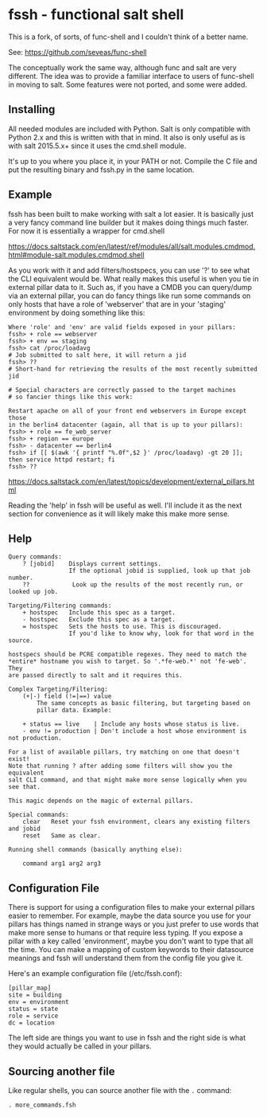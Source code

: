 fssh - functional salt shell
====================

This is a fork, of sorts, of func-shell and I couldn't think of a better name.

See: https://github.com/seveas/func-shell

The conceptually work the same way, although func and salt are very different.
The idea was to provide a familiar interface to users of func-shell in moving
to salt. Some features were not ported, and some were added.

Installing
----------
All needed modules are included with Python. Salt is only compatible
with Python 2.x and this is written with that in mind. It also is only
useful as is with salt 2015.5.x+ since it uses the cmd.shell module.

It's up to you where you place it, in your PATH or not. Compile the C
file and put the resulting binary and fssh.py in the same location.

Example
-------
fssh has been built to make working with salt a lot easier. It is basically
just a very fancy command line builder but it makes doing things much faster.
For now it is essentially a wrapper for cmd.shell

https://docs.saltstack.com/en/latest/ref/modules/all/salt.modules.cmdmod.html#module-salt.modules.cmdmod.shell

As you work with it and add filters/hostspecs, you can use '?' to see what the
CLI equivalent would be. What really makes this useful is when you tie in
external pillar data to it. Such as, if you have a CMDB you can query/dump
via an external pillar, you can do fancy things like run some commands on
only hosts that have a role of 'webserver' that are in your 'staging'
environment by doing something like this:

    Where 'role' and 'env' are valid fields exposed in your pillars:
    fssh> + role == webserver
    fssh> + env == staging
    fssh> cat /proc/loadavg
    # Job submitted to salt here, it will return a jid
    fssh> ??
    # Short-hand for retrieving the results of the most recently submitted jid

    # Special characters are correctly passed to the target machines
    # so fancier things like this work:

    Restart apache on all of your front end webservers in Europe except those 
    in the berlin4 datacenter (again, all that is up to your pillars):
    fssh> + role == fe_web_server
    fssh> + region == europe
    fssh> - datacenter == berlin4
    fssh> if [[ $(awk '{ printf "%.0f",$2 }' /proc/loadavg) -gt 20 ]]; then service httpd restart; fi
    fssh> ??

https://docs.saltstack.com/en/latest/topics/development/external_pillars.html

Reading the 'help' in fssh will be useful as well. I'll include it as the
next section for convenience as it will likely make this make more sense.

Help
--------------------
    Query commands:
        ? [jobid]    Displays current settings.
                     If the optional jobid is supplied, look up that job number.
        ??            Look up the results of the most recently run, or looked up job.

    Targeting/Filtering commands:
        + hostspec   Include this spec as a target.
        - hostspec   Exclude this spec as a target.
        = hostspec   Sets the hosts to use. This is discouraged.
                     If you'd like to know why, look for that word in the source.

    hostspecs should be PCRE compatible regexes. They need to match the
    *entire* hostname you wish to target. So '.*fe-web.*' not 'fe-web'. They
    are passed directly to salt and it requires this.

    Complex Targeting/Filtering:
        (+|-) field (!=|==) value
            The same concepts as basic filtering, but targeting based on
            pillar data. Example:

        + status == live    | Include any hosts whose status is live.
        - env != production | Don't include a host whose environment is not production.

    For a list of available pillars, try matching on one that doesn't exist!
    Note that running ? after adding some filters will show you the equivalent
    salt CLI command, and that might make more sense logically when you see that.

    This magic depends on the magic of external pillars.

    Special commands:
        clear   Reset your fssh environment, clears any existing filters and jobid
        reset   Same as clear.

    Running shell commands (basically anything else):

        command arg1 arg2 arg3

Configuration File
---------------------
There is support for using a configuration files to make your external pillars
easier to remember. For example, maybe the data source you use for your pillars
has things named in strange ways or you just prefer to use words that make more
sense to humans or that require less typing. If you expose a pillar with a key
called 'environment', maybe you don't want to type that all the time. You can
make a mapping of custom keywords to their datasource meanings and fssh will
understand them from the config file you give it.

Here's an example configuration file (/etc/fssh.conf):

    [pillar_map]
    site = building
    env = environment
    status = state
    role = service
    dc = location

The left side are things you want to use in fssh
and the right side is what they would actually be called in your pillars.

Sourcing another file
---------------------
Like regular shells, you can source another file with the `.` command:

    . more_commands.fsh

